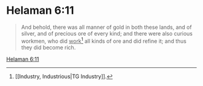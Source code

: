 # Helaman 6:11

> And behold, there was all manner of gold in both these lands, and of silver, and of precious ore of every kind; and there were also curious workmen, who did <u>work</u>[^a] all kinds of ore and did refine it; and thus they did become rich.

[Helaman 6:11](https://www.churchofjesuschrist.org/study/scriptures/bofm/hel/6?lang=eng&id=p11#p11)


[^a]: [[Industry, Industrious|TG Industry]].  
